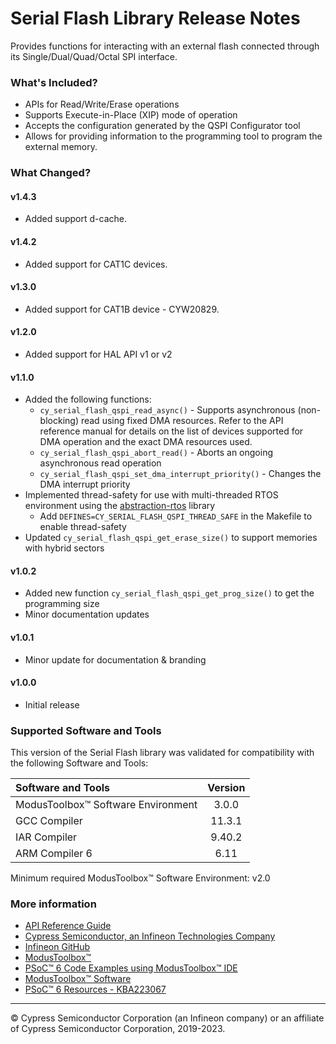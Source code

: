 # Serial Flash Library Release Notes
Provides functions for interacting with an external flash connected through its Single/Dual/Quad/Octal SPI interface.

### What's Included?
* APIs for Read/Write/Erase operations
* Supports Execute-in-Place (XIP) mode of operation
* Accepts the configuration generated by the QSPI Configurator tool
* Allows for providing information to the programming tool to program the external memory.

### What Changed?
#### v1.4.3
* Added support d-cache.
#### v1.4.2
* Added support for CAT1C devices.
#### v1.3.0
* Added support for CAT1B device - CYW20829.
#### v1.2.0
* Added support for HAL API v1 or v2
#### v1.1.0
* Added the following functions:
    - `cy_serial_flash_qspi_read_async()` - Supports asynchronous (non-blocking) read using fixed DMA resources. Refer to the API reference manual for details on the list of devices supported for DMA operation and the exact DMA resources used.
    - `cy_serial_flash_qspi_abort_read()` - Aborts an ongoing asynchronous read operation
    - `cy_serial_flash_qspi_set_dma_interrupt_priority()` - Changes the DMA interrupt priority
* Implemented thread-safety for use with multi-threaded RTOS environment using the [abstraction-rtos](https://github.com/infineon/abstraction-rtos) library
    - Add `DEFINES=CY_SERIAL_FLASH_QSPI_THREAD_SAFE` in the Makefile to enable thread-safety
* Updated `cy_serial_flash_qspi_get_erase_size()` to support memories with hybrid sectors
#### v1.0.2
* Added new function `cy_serial_flash_qspi_get_prog_size()` to get the programming size
* Minor documentation updates
#### v1.0.1
* Minor update for documentation & branding
#### v1.0.0
* Initial release

### Supported Software and Tools
This version of the Serial Flash library was validated for compatibility with the following Software and Tools:

| Software and Tools                        | Version |
| :---                                      | :----:  |
| ModusToolbox™ Software Environment        | 3.0.0   |
| GCC Compiler                              | 11.3.1  |
| IAR Compiler                              | 9.40.2  |
| ARM Compiler 6                            | 6.11    |

Minimum required ModusToolbox™ Software Environment: v2.0

### More information

* [API Reference Guide](https://infineon.github.io/serial-flash/html/index.html)
* [Cypress Semiconductor, an Infineon Technologies Company](http://www.cypress.com)
* [Infineon GitHub](https://github.com/infineon)
* [ModusToolbox™](https://www.cypress.com/products/modustoolbox-software-environment)
* [PSoC™ 6 Code Examples using ModusToolbox™ IDE](https://github.com/infineon/Code-Examples-for-ModusToolbox-Software)
* [ModusToolbox™ Software](https://github.com/Infineon/modustoolbox-software)
* [PSoC™ 6 Resources - KBA223067](https://community.cypress.com/docs/DOC-14644)

---
© Cypress Semiconductor Corporation (an Infineon company) or an affiliate of Cypress Semiconductor Corporation, 2019-2023.
